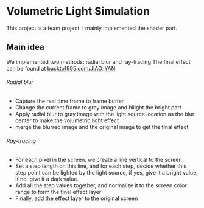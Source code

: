 # Volumetric Light Simulation
This project is a team project.
I mainly implemented the shader part.

## Main idea
We implemented two methods: radial blur and ray-tracing
The final effect can be found at [backto1995.com/JIAO_YAN](https://backto1995.com/JIAO_YAN/)

###### Radial blur
- Capture the real time frame to frame buffer
- Change the current frame to gray image and hilight the bright part
- Apply radial blur to gray image with the light source location as the blur center to make the volumetric light effect
- merge the blurred image and the original image to get the final effect

###### Ray-tracing
- For each pixel in the screen, we create a line vertical to the screen
- Set a step length on this line, and for each step, decide whether this step point can be lighted by the light source, if yes, give it a bright value, if no, give it a dark value.
- Add all the step values together, and normalize it to the screen color range to form the final effect layer
- Finally, add the effect layer to the original screen
